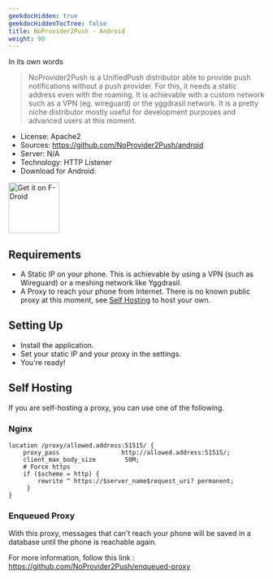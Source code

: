 ```yaml
---
geekdocHidden: true
geekdocHiddenTocTree: false
title: NoProvider2Push - Android
weight: 90
---
```


In its own words
> NoProvider2Push is a UnifiedPush distributor able to provide push notifications without a push provider. For this, it needs a static address even with the roaming. It is achievable with a custom network such as a VPN (eg. wireguard) or the yggdrasil network.
> It is a pretty niche distributor mostly useful for development purposes and advanced users at this moment.


* License: Apache2
* Sources: <https://github.com/NoProvider2Push/android>
* Server: N/A
* Technology: HTTP Listener
* Download for Android:

[<img alt="Get it on F-Droid" src="/img/f-droid-badge.png" height=100>](https://f-droid.org/en/packages/org.unifiedpush.distributor.noprovider2push)

## Requirements

* A Static IP on your phone. This is achievable by using a VPN (such as Wireguard) or a meshing network like Yggdrasil.
* A Proxy to reach your phone from Internet. There is no known public proxy at this moment, see [Self Hosting](#self-hosting) to host your own.

## Setting Up

* Install the application.
* Set your static IP and your proxy in the settings.
* You're ready!

## Self Hosting

If you are self-hosting a proxy, you can use one of the following.

### Nginx

```nginx
location /proxy/allowed.address:51515/ {
    proxy_pass                 http://allowed.address:51515/;
    client_max_body_size        50M;
    # Force https
    if ($scheme = http) {
        rewrite ^ https://$server_name$request_uri? permanent;
     }
}
```

### Enqueued Proxy

With this proxy, messages that can't reach your phone will be saved in a database until the phone is reachable again.

For more information, follow this link : <https://github.com/NoProvider2Push/enqueued-proxy>
